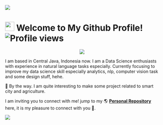 <img src="https://ik.imagekit.io/hanifabdlh/Github/Profile_Readme/banner-hanifabd_R7i1y1GYz.jpg?ik-sdk-version=javascript-1.4.3&updatedAt=1666848674370">

# <img src="https://media.giphy.com/media/hvRJCLFzcasrR4ia7z/giphy.gif" width="30px"> **Welcome to My Github Profile!** ![Profile views](https://gpvc.arturio.dev/hanifabd)

<p align="center"><img src="https://media3.giphy.com/media/39GAXpLVKvYRO/giphy.gif?cid=790b761139f803533272f4a51fa1d6c773476c7fa6375f47&rid=giphy.gif&ct=g"></p>

I am based in Central Java, Indonesia now. I am a Data Science enthusiasts with experience in natural language tasks especially. Currently focusing to improve my data science skill especially analytics, nlp, computer vision task and some design stuff, hehe. 

👀 By the way. I am quite interesting to make some project related to smart city and agriculture.

I am inviting you to connect with me! jump to my 🌎 **[Personal Repository](https://hanifabdlh.herokuapp.com/)** here, it is my pleasure to connect with you 🙌.

<img src="https://ik.imagekit.io/hanifabdlh/Github/Profile_Readme/banner-footer_V0DGMwK0p.png?ik-sdk-version=javascript-1.4.3&updatedAt=1666849808092">
